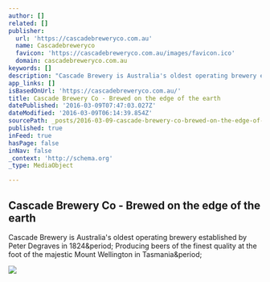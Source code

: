```yaml
---
author: []
related: []
publisher:
  url: 'https://cascadebreweryco.com.au'
  name: Cascadebreweryco
  favicon: 'https://cascadebreweryco.com.au/images/favicon.ico'
  domain: cascadebreweryco.com.au
keywords: []
description: "Cascade Brewery is Australia's oldest operating brewery established by Peter Degraves in 1824. Producing beers of the finest quality at the foot of the majestic Mount Wellington in Tasmania."
app_links: []
isBasedOnUrl: 'https://cascadebreweryco.com.au/'
title: Cascade Brewery Co - Brewed on the edge of the earth
datePublished: '2016-03-09T07:47:03.027Z'
dateModified: '2016-03-09T06:14:39.854Z'
sourcePath: _posts/2016-03-09-cascade-brewery-co-brewed-on-the-edge-of-the-earth.md
published: true
inFeed: true
hasPage: false
inNav: false
_context: 'http://schema.org'
_type: MediaObject

---
```

<article style=""><h1>Cascade Brewery Co - Brewed on the edge of the earth</h1><p>Cascade Brewery is Australia's oldest operating brewery established by Peter Degraves in 1824&amp;period; Producing beers of the finest quality at the foot of the majestic Mount Wellington in Tasmania&amp;period;</p><img src="https://cascadebreweryco.com.au/media/20482/fos5240_2x2_our_brews_tile_rev2.jpg" /></article>